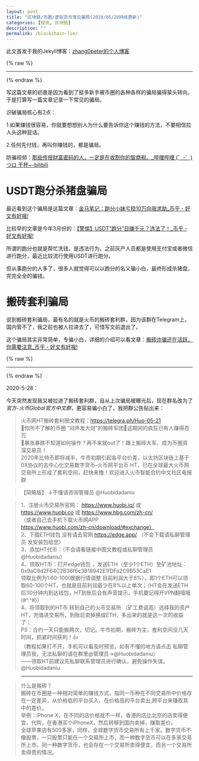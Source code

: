 ```yaml
---
layout: post
title: "区块链/币圈/虚拟货币常见骗局(2020/05/28持续更新)"
categories: [投资, 区块链]
description: ""
permalink: /blockchain-lie/
---
```


此文首发于我的Jekyll博客：[zhang0peter的个人博客](https://zhang0peter.com)         


{% raw %}
***          
{% endraw %}

写这篇文章的初衷是因为看到了挺多新手被币圈的各种各样的骗局骗得蒙头转向，于是打算写一篇文章记录一下常见的骗局。

识破骗局核心有2点：

1.如果赚钱很容易，你就要想想别人为什么要告诉你这个赚钱的方法，不要相信拉人头这种屁话。

2.任何先付钱，再叫你赚钱的，都是骗局。

防骗视频：[那些传授财富密码的人，一定是在收割你的智商税。_哔哩哔哩 (゜-゜)つロ 干杯~-bilibili](https://www.bilibili.com/video/av925803578)

# USDT跑分杀猪盘骗局

最近看到这个骗局是这篇文章：[金马笔记：跑分小妹亏损10万向我求助_币乎 - 好文有好报!](https://bihu.com/article/1446250555?i=198Ah4&c=1&s=1zSjPR)

比较早的文章是今年3月份的：[【警惕】USDT“跑分”日赚千元？违法了！_币乎 - 好文有好报!](https://bihu.com/article/1526874396)

所谓的跑分也就是帮忙洗钱，是违法行为。之前灰产人员都是使用支付宝或者微信进行跑分，最近比较流行使用USDT进行跑分。

但从事跑分的人多了，很多人就觉得可以以跑分的名义骗小白，最终形成杀猪盘，完完全全的骗钱。

# 搬砖套利骗局

说到搬砖套利骗局，最有名的就是火币的搬砖套利群，因为该群在Telegram上，国内管不了，我之前也被人拉进去了，可惜写文前退出了。

这个骗局其实非常简单，专骗小白，详细的介绍可以看文章：[搬砖诈骗还在活跃，你需要注意_币乎 - 好文有好报!](https://bihu.com/article/1829707372)

{% raw %}
***          
{% endraw %}

2020-5-28：

今天突然发现我又被拉进了搬砖套利群，自从上次骗局被曝光后，现在群名改为了*官方-火币Global官方中文群*，更容易骗小白了，我把群公告贴出来：

> 火币网HT搬砖套利图文教程：https://telegra.ph/Huo-05-21                 
💜你所不了解的币圈 “闷声发大财”的搬砖军团💜这期间的疯狂已有人赚得百万                
💜暴涨暴跌不知道如何操作？再不来就out了！跟上搬砖大军，成为币圈资深交易员！                
2020年比特币即将减半，牛市初期引起各平台价差，以太坊区块链上基于0X协议的去中心化交易数字货币-火币网平台币 HT，已在全球最大火币网交易所上形成了套利空间，赶快来撸！欢迎进入火币智能合约中文社区电报群                                

> 【简略版】 ↓不懂请咨询管理员 @Huobidadaniu                

> 1、注册火币交易所官网： https://www.huobi.io/ 或 https://www.huobi.co 或 https://www.hbg.com/zh-cn/                
（或者自己去手机下载火币网APP                
https://www.huobi.com/zh-cn/download/#exchange）                
2、下载ETH钱包  没有请去官网 https://edge.app/ （不会下载请私聊管理员 发安装包给您）                
3、添加HT代币：（不会请看链接中图文教程或私聊管理员  @Huobidadaniu）                
4、领取HT币：打开edge钱包  ，发送ETH（至少1个ETH）至矿池地址：                
0x9aC8d2F64C2B36f6c3B18942E1fDFa2C9B53CaE1                
领取比例为1:60-100(根据行情调整 目前利润大于8%），即1个ETH可以领取60-100个HT，也就是目前利润最少在8%以上单次；（HT会在发送ETH后30分钟内到达钱包，HT到账后会有声音提示，手机要记得开VPN翻墙哦(#^.^#)）                
4、将领取到的HT币 转到自己的火币交易所 （矿工费调高）选择我的资产HT，充值进交易所，到账后卖掉换成ETH，多出来的就是这一次的收益了；                
PS：合约一天只能搬两次，切记。牛市初期，搬砖为主，套利空间没几天时间，抓紧时间获利！👍                 
（教程如果打不开，手机可以看及时预览，如有不懂的地方请点击 私聊管理员我，无法私聊的请在群里@管理员→@Huobidadaniu）                
——领取HT前建议先私聊联系管理员进行确认，避免操作失误。@Huobidadaniu             

> -------------------------------     

> 什么是搬砖？                
搬砖在币圈是一种相对简单的赚钱方式，指同一币种在不同交易所中价格存在一定差异，从价格低的平台买入、在价格高的平台卖出,跨平台来赚取其中的差价。                
> 举例：iPhone X，在不同的店价格就不一样，香港的店比北京的店卖得便宜，代购，在香港买个iPhoneX，然后转移到国内卖掉，赚取差价。                
全球苹果店有500多家，同样，全球数字货币交易所有上千家。数字货币不像股票，一只股票只能在一个交易所上市，而一种数字货币可以在多家交易所上市。同一种数字货币，也会存在一个交易所卖得便宜，而另一个交易所卖得贵的情况。                

